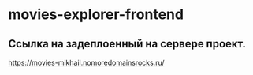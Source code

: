 # movies-explorer-frontend

## Ссылка на задеплоенный на сервере проект.

https://movies-mikhail.nomoredomainsrocks.ru/
